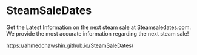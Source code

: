 # SteamSaleDates
Get the Latest Information on the next steam sale at Steamsaledates.com. We provide the most accurate information regarding the next steam sale!

https://ahmedchawshin.github.io/SteamSaleDates/
